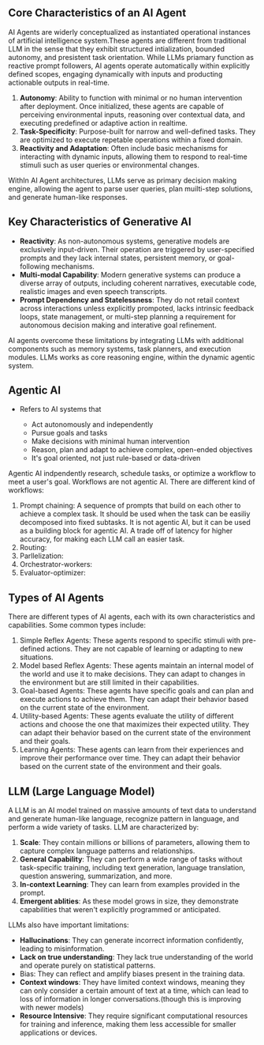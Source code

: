 ## Core Characteristics of an AI Agent

AI Agents are widerly conceptualized as instantiated operational instances of artificial intelligence system.These agents are different from traditional LLM
in the sense that they exhibit structured intialization, bounded autonomy, and presistent task orientation. While LLMs priamary function as reactive prompt
followers, AI agents operate automatically within explicitly defined scopes, engaging dynamically with inputs and producting actionable outputs in real-time.

1. **Autonomy**: Ability to function with minimal or no human intervention after deployment. Once initialized, these agents are capable of perceiving environmental
   inputs, reasoning over contextual data, and executing predefined or adaptive action in realtime.
2. **Task-Specificity**: Purpose-built for narrow and well-defined tasks. They are optimized to execute repetable operations within a fixed domain.
3. **Reactivity and Adaptation**: Often include basic mechanisms for interacting with dynamic inputs, allowing them to respond to real-time stimuli such as user queries or environmental changes.

WithIn AI Agent architectures, LLMs serve as primary decision making engine, allowing the agent to parse user queries, plan muilti-step solutions, and generate human-like responses.

## Key Characteristics of Generative AI

- **Reactivity**: As non-autonomous systems, generative models are exclusively input-driven. Their operation are triggered by user-specified prompts and they lack internal states,
  persistent memory, or goal-following mechanisms.
- **Multi-modal Capability**: Modern generative systems can produce a diverse array of outputs, including coherent narratives, executable code, realistic images and even speech transcripts.
- **Prompt Dependency and Statelessness**: They do not retail context across interactions unless explicitly prompoted, lacks intrinsic feedback loops, state management,
  or multi-step planning a requirement for autonomous decision making and interative goal refinement.

AI agents overcome these limitations by integrating LLMs with additional components such as memory systems, task planners, and execution modules. LLMs works as core reasoning engine,
within the dynamic agentic system.

## Agentic AI

- Refers to AI systems that

  - Act autonomously and independently
  - Pursue goals and tasks
  - Make decisions with minimal human intervention
  - Reason, plan and adapt to achieve complex, open-ended objectives
  - It's goal oriented, not just rule-based or data-driven

Agentic AI indpendently research, schedule tasks, or optimize a workflow to meet a user's goal. Workflows are not agentic AI.
There are different kind of workflows:

1. Prompt chaining: A sequence of prompts that build on each other to achieve a complex task. It should be used when the task can be easiliy decomposed into fixed subtasks.
   It is not agentic AI, but it can be used as a building block for agentic AI. A trade off of latency for higher accuracy, for making each LLM call an easier task.
2. Routing:
3. Parllelization:
4. Orchestrator-workers:
5. Evaluator-optimizer:

## Types of AI Agents

There are different types of AI agents, each with its own characteristics and capabilities. Some common types include:

1. Simple Reflex Agents: These agents respond to specific stimuli with pre-defined actions. They are not capable of learning or adapting to new situations.
2. Model based Reflex Agents: These agents maintain an internal model of the world and use it to make decisions. They can adapt to changes in the environment but are still limited in their capabilities.
3. Goal-based Agents: These agents have specific goals and can plan and execute actions to achieve them. They can adapt their behavior based on the current state of the environment.
4. Utility-based Agents: These agents evaluate the utility of different actions and choose the one that maximizes their expected utility. They can adapt their behavior based on the current state of the environment and their goals.
5. Learning Agents: These agents can learn from their experiences and improve their performance over time. They can adapt their behavior based on the current state of the environment and their goals.

## LLM (Large Language Model)

A LLM is an AI model trained on massive amounts of text data to understand and generate human-like language, recognize pattern in language, and perform a wide variety of tasks.
LLM are characterized by:

1. **Scale**: They contain millions or billions of parameters, allowing them to capture complex language patterns and relationships.
2. **General Capability**: They can perform a wide range of tasks without task-specific training, including text generation, language translation, question answering, summarization, and more.
3. **In-context Learning**: They can learn from examples provided in the prompt.
4. **Emergent ablities**: As these model grows in size, they demonstrate capabilities that weren't explicitly programmed or anticipated.

LLMs also have important limitations:

- **Hallucinations**: They can generate incorrect information confidently, leading to misinformation.
- **Lack on true understanding**: They lack true understanding of the world and operate purely on statistical patterns.
- Bias: They can reflect and amplify biases present in the training data.
- **Context windows**: They have limited context windows, meaning they can only consider a certain amount of text at a time, which can lead to loss of information in longer conversations.(though this is improving with newer models)
- **Resource Intensive**: They require significant computational resources for training and inference, making them less accessible for smaller applications or devices.
